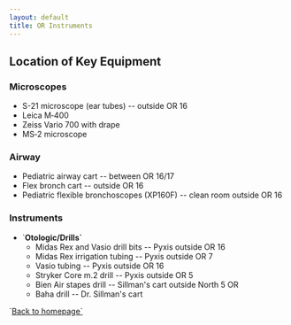 ```yaml
---
layout: default
title: OR Instruments
---
```

<h2>
Location of Key Equipment
</h2>
<h3>
Microscopes
</h3>
<ul>
<li>
S-21 microscope (ear tubes) -- outside OR 16
</li>
<li>
Leica M‑400
</li>
<li>
Zeiss Vario 700 with drape
</li>
<li>
MS‑2 microscope
</li>
</ul>
<h3>
Airway
</h3>
<ul>
<li>
Pediatric airway cart -- between OR 16/17
</li>
<li>
Flex bronch cart -- outside OR 16
</li>
<li>
Pediatric flexible bronchoscopes (XP160F) -- clean room outside OR 16
</li>
</ul>
<h3>
Instruments
</h3>
<ul>
<li>
`<strong>Otologic/Drills`</strong>
<ul>
<li>
Midas Rex and Vasio drill bits -- Pyxis outside OR 16
</li>
<li>
Midas Rex irrigation tubing -- Pyxis outside OR 7
</li>
<li>
Vasio tubing -- Pyxis outside OR 16
</li>
<li>
Stryker Core m.2 drill -- Pyxis outside OR 5
</li>
<li>
Bien Air stapes drill -- Sillman's cart outside North 5 OR
</li>
<li>
Baha drill -- Dr. Sillman's cart
</li>
</ul>
</li>
</ul>
<p>
`<a href="index.html">Back to homepage`</a>
</p>
